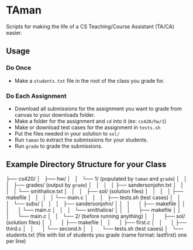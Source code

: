 # TAman
Scripts for making the life of a CS Teaching/Course Assistant (TA/CA) easier.

## Usage

### Do Once
- Make a `students.txt` file in the root of the class you grade for.

### Do Each Assignment
- Download all submissions for the assignment you want to grade from canvas to your downloads folder.
- Make a folder for the assignment and `cd` into it (ex: `cs420/hw/1`)
- Make or download test cases for the assignment in `tests.sh`
- Put the files needed in your solution to `sol/`
- Run `taman` to extract the submissions for your students.
- Run `grade` to grade the submissions.

## Example Directory Structure for your Class
├── cs420/
│   ├── hw/
│   │   └── 1/ (populated by `taman` and `grade`)
│   │   │   ├── grades/ (output by `grade`)
│   │   │   │   ├── sandersonjohn.txt
│   │   │   │   └── smithalice.txt
│   │   │   ├── sol/ (solution files)
│   │   │   │   ├── makefile
│   │   │   │   └── main.c
│   │   │   ├── tests.sh (test cases)
│   │   │   └── subs/
│   │   │       ├── sandersonjohn/
│   │   │       │   ├── makefile
│   │   │       │   └── main.c
│   │   │       └── smithalice/
│   │   │           ├── makefile
│   │   │           └── main.c
│   │   └── 2/ (before running anything)
│   │       ├── sol/ (solution files)
│   │       │   ├── makefile
│   │       │   ├── first.c
│   │       │   ├── third.c
│   │       │   └── second.h
│   │       └── tests.sh (test cases)
│   └── students.txt (file with list of students you grade (name format: lastfirst) one per line)
